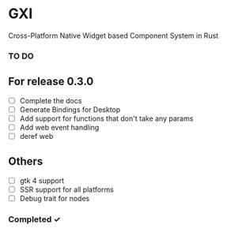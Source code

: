 # GXI

Cross-Platform Native Widget based Component System in Rust

### TO DO

## For release 0.3.0

- [ ] Complete the docs
- [ ] Generate Bindings for Desktop
- [ ] Add support for functions that don't take any params
- [ ] Add web event handling
- [ ] deref web

## Others

- [ ] gtk 4 support
- [ ] SSR support for all platforms
- [ ] Debug trait for nodes

### Completed ✓

